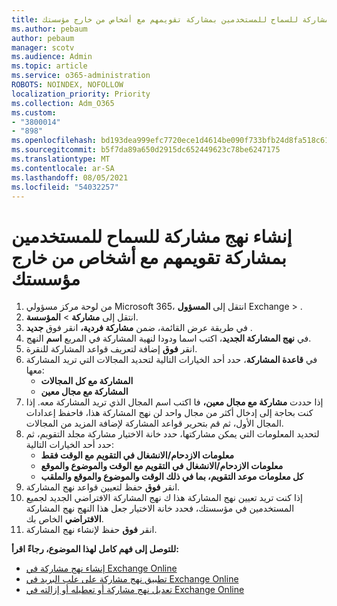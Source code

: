 ```yaml
---
title: إنشاء نهج مشاركة للسماح للمستخدمين بمشاركة تقويمهم مع أشخاص من خارج مؤسستك
ms.author: pebaum
author: pebaum
manager: scotv
ms.audience: Admin
ms.topic: article
ms.service: o365-administration
ROBOTS: NOINDEX, NOFOLLOW
localization_priority: Priority
ms.collection: Adm_O365
ms.custom:
- "3800014"
- "898"
ms.openlocfilehash: bd193dea999efc7720ece1d4614be090f733bfb24d8fa518c61ee23cca0063dc
ms.sourcegitcommit: b5f7da89a650d2915dc652449623c78be6247175
ms.translationtype: MT
ms.contentlocale: ar-SA
ms.lasthandoff: 08/05/2021
ms.locfileid: "54032257"
---
```

# <a name="create-a-sharing-policy-to-allow-your-users-to-share-their-calendar-with-people-outside-your-organization"></a>إنشاء نهج مشاركة للسماح للمستخدمين بمشاركة تقويمهم مع أشخاص من خارج مؤسستك

1. من لوحة مركز مسؤولي Microsoft 365، انتقل إلى **المسؤول** Exchange  >  .
2. انتقل إلى **مشاركة**  >  **المؤسسة**.
3. في طريقة عرض القائمة، ضمن **مشاركة فردية،** انقر فوق **جديد** .
4. في **نهج المشاركة الجديد**، اكتب اسما ودودا لنهية المشاركة في المربع **اسم** النهج.
5. انقر **فوق**  إضافة لتعريف قواعد المشاركة للنقرة.
6. في **قاعدة المشاركة**، حدد أحد الخيارات التالية لتحديد المجالات التي تريد المشاركة معها:
    - **المشاركة مع كل المجالات**
    - **المشاركة مع مجال معين**
8. إذا حددت **مشاركة مع مجال معين،** فا اكتب اسم المجال الذي تريد المشاركة معه. إذا كنت بحاجة إلى إدخال أكثر من مجال واحد لن نهج المشاركة هذا، فاحفظ إعدادات المجال الأول، ثم قم بتحرير قواعد المشاركة لإضافة المزيد من المجالات.
9. لتحديد المعلومات التي يمكن مشاركتها،  حدد خانة الاختيار مشاركة مجلد التقويم، ثم حدد أحد الخيارات التالية:
    - **معلومات الازدحام/الانشغال في التقويم مع الوقت فقط**
    - **معلومات الازدحام/الانشغال في التقويم مع الوقت والموضوع والموقع**
    - **كل معلومات موعد التقويم، بما في ذلك الوقت والموضوع والموقع والملقب**
11. انقر **فوق** حفظ لتعيين قواعد نهج المشاركة.
12. إذا كنت تريد تعيين نهج المشاركة هذا ك نهج المشاركة الافتراضي الجديد لجميع المستخدمين في مؤسستك، فحدد خانة الاختيار جعل هذا النهج نهج المشاركة **الافتراضي** الخاص بك.
13. انقر **فوق** حفظ لإنشاء نهج المشاركة.  

**للتوصل إلى فهم كامل لهذا الموضوع، رجاءً اقرأ:**

- [إنشاء نهج مشاركة في Exchange Online](https://docs.microsoft.com/exchange/sharing/sharing-policies/create-a-sharing-policy)
- [تطبيق نهج مشاركة على علب البريد في Exchange Online](https://docs.microsoft.com/exchange/sharing/sharing-policies/apply-a-sharing-policy)
- [تعديل نهج مشاركة أو تعطيله أو إزالته في Exchange Online](https://docs.microsoft.com/exchange/sharing/sharing-policies/modify-a-sharing-policy)